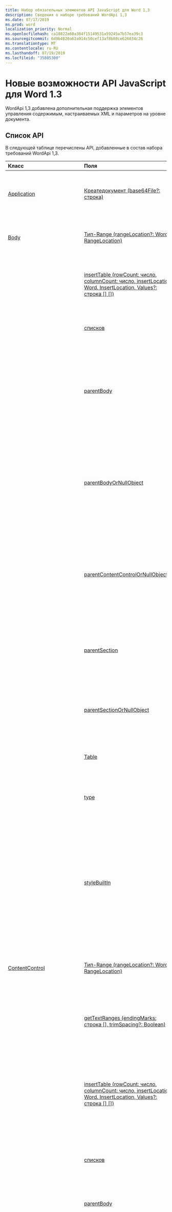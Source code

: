 ```yaml
---
title: Набор обязательных элементов API JavaScript для Word 1,3
description: Сведения о наборе требований WordApi 1,3
ms.date: 07/17/2019
ms.prod: word
localization_priority: Normal
ms.openlocfilehash: ca18822a60a384f15149531a59245a7b57ea39c3
ms.sourcegitcommit: 6d9b4820a62a914c50cef13af8b80ce626034c26
ms.translationtype: MT
ms.contentlocale: ru-RU
ms.lasthandoff: 07/19/2019
ms.locfileid: "35805300"
---
```

# <a name="whats-new-in-word-javascript-api-13"></a>Новые возможности API JavaScript для Word 1.3

WordApi 1,3 добавлена дополнительная поддержка элементов управления содержимым, настраиваемых XML и параметров на уровне документа.

## <a name="api-list"></a>Список API

В следующей таблице перечислены API, добавленные в состав набора требований WordApi 1,3.

| Класс | Поля | Описание |
|:---|:---|:---|
|[Application](/javascript/api/word/word.application)|[Креатедокумент (base64File?: строка)](/javascript/api/word/word.application#createdocument-base64file-)|Создает новый документ, используя необязательный docx файл с кодировкой base64.|
|[Body](/javascript/api/word/word.body)|[Тип-Range (rangeLocation?: Word. RangeLocation)](/javascript/api/word/word.body#getrange-rangelocation-)|Возвращает весь основной текст (либо его начальную или конечную точку) в виде диапазона.|
||[insertTable (rowCount: число, columnCount: число, insertLocation: Word. InsertLocation, Values?: строка [] [])](/javascript/api/word/word.body#inserttable-rowcount--columncount--insertlocation--values-)|Вставляет таблицу с указанным количеством строк и столбцов. Возможные значения insertLocation: Start и End.|
||[списков](/javascript/api/word/word.body#lists)|Возвращает коллекцию объектов списков в основном тексте. Только для чтения.|
||[parentBody](/javascript/api/word/word.body#parentbody)|Возвращает родительский текст основного текста. Например, родительским текстом ячейки таблицы может быть заголовок. Выдает ошибку, если родительского текста не существует. Только для чтения.|
||[parentBodyOrNullObject](/javascript/api/word/word.body#parentbodyornullobject)|Возвращает родительский текст основного текста. Например, родительским текстом ячейки таблицы может быть заголовок. Возвращает пустой объект, если родительского текста не существует. Только для чтения.|
||[parentContentControlOrNullObject](/javascript/api/word/word.body#parentcontentcontrolornullobject)|Получает элемент управления содержимым, содержащий документ или раздел. Возвращает нулевой объект, если родительский элемент управления содержимым отсутствует. Только для чтения.|
||[parentSection](/javascript/api/word/word.body#parentsection)|Возвращает родительский раздел основного текста. Создает исключение, если родительский раздел отсутствует. Только для чтения.|
||[parentSectionOrNullObject](/javascript/api/word/word.body#parentsectionornullobject)|Возвращает родительский раздел основного текста. Возвращает нулевой объект, если родительский раздел отсутствует. Только для чтения.|
||[Table](/javascript/api/word/word.body#tables)|Возвращает коллекцию объектов таблиц в основном тексте. Только для чтения.|
||[type](/javascript/api/word/word.body#type)|Возвращает тип основного текста. Поддерживаемые типы: MainDoc, Section, Header, Footer и TableCell. Только для чтения.|
||[styleBuiltIn](/javascript/api/word/word.body#stylebuiltin)|Возвращает или задает имя встроенного стиля основного текста. Используйте это свойство для встроенных стилей, поддерживающих несколько языковых стандартов. Чтобы использовать пользовательские стили или локализованные имена стилей, применяйте свойство style.|
|[ContentControl](/javascript/api/word/word.contentcontrol)|[Тип-Range (rangeLocation?: Word. RangeLocation)](/javascript/api/word/word.contentcontrol#getrange-rangelocation-)|Возвращает весь элемент управления содержимым (либо его начальную или конечную точку) в виде диапазона.|
||[getTextRanges (endingMarks: строка [], trimSpacing?: Boolean)](/javascript/api/word/word.contentcontrol#gettextranges-endingmarks--trimspacing-)|Получает диапазоны текста в элементе управления содержимым с помощью знаков препинания и/или других конечных меток.|
||[insertTable (rowCount: число, columnCount: число, insertLocation: Word. InsertLocation, Values?: строка [] [])](/javascript/api/word/word.contentcontrol#inserttable-rowcount--columncount--insertlocation--values-)|Вставляет таблицу с указанным количеством строк и столбцов в элемент управления содержимым или рядом с ним. Значение insertLocation может быть "Start", "End", "Before" или "After".|
||[списков](/javascript/api/word/word.contentcontrol#lists)|Возвращает коллекцию объектов списков в элементе управления содержимым. Только для чтения.|
||[parentBody](/javascript/api/word/word.contentcontrol#parentbody)|Возвращает родительский текст элемента управления содержимым. Только для чтения.|
||[parentContentControlOrNullObject](/javascript/api/word/word.contentcontrol#parentcontentcontrolornullobject)|Получает элемент управления содержимым, содержащий элемент управления содержимым. Возвращает нулевой объект, если родительский элемент управления содержимым отсутствует. Только для чтения.|
||[parentTable](/javascript/api/word/word.contentcontrol#parenttable)|Возвращает таблицу, содержащую элемент управления содержимым. Вызывается, если он не включен в таблицу. Только для чтения.|
||[parentTableCell](/javascript/api/word/word.contentcontrol#parenttablecell)|Возвращает ячейку таблицы, содержащую элемент управления содержимым. Создает исключение, если оно не находится в ячейке таблицы. Только для чтения.|
||[Паренттаблецеллорнуллобжект](/javascript/api/word/word.contentcontrol#parenttablecellornullobject)|Возвращает ячейку таблицы, содержащую элемент управления содержимым. Если он находится не в ячейке таблицы, возвращается пустой объект. Только для чтения.|
||[Паренттаблеорнуллобжект](/javascript/api/word/word.contentcontrol#parenttableornullobject)|Возвращает таблицу, содержащую элемент управления содержимым. Если он находится не в таблице, возвращается пустой объект. Только для чтения.|
||[Подтип](/javascript/api/word/word.contentcontrol#subtype)|Возвращает подтип элемента управления содержимым. Поддерживаемые подтипы: RichTextInline, RichTextParagraphs, RichTextTableCell, RichTextTableRow и RichTextTable для элементов управления форматированным текстом. Только для чтения.|
||[Table](/javascript/api/word/word.contentcontrol#tables)|Возвращает коллекцию объектов таблиц в элементе управления содержимым. Только для чтения.|
||[Split (разделители: String [], многопараграфный?: Boolean, trimDelimiters?: Boolean, trimSpacing?: Boolean)](/javascript/api/word/word.contentcontrol#split-delimiters--multiparagraphs--trimdelimiters--trimspacing-)|Разделяет элемент управления содержимым на дочерние диапазоны с помощью разделителей.|
||[styleBuiltIn](/javascript/api/word/word.contentcontrol#stylebuiltin)|Возвращает или задает имя встроенного стиля для элемента управления содержимым. Используйте это свойство для встроенных стилей, поддерживающих несколько языковых стандартов. Чтобы использовать пользовательские стили или локализованные имена стилей, применяйте свойство style.|
|[ContentControlCollection](/javascript/api/word/word.contentcontrolcollection)|[getByIdOrNullObject (ID: число)](/javascript/api/word/word.contentcontrolcollection#getbyidornullobject-id-)|Возвращает элемент управления содержимым по его идентификатору. Возвращает нулевой объект, если в этой коллекции нет элемента управления контентом с идентификатором.|
||[Жетбитипес (Types: Word. ContentControlType [])](/javascript/api/word/word.contentcontrolcollection#getbytypes-types-)|Возвращает элементы управления контентом с указанными типами и/или подтипами.|
||[getFirst()](/javascript/api/word/word.contentcontrolcollection#getfirst--)|Возвращает первый элемент управления содержимым в коллекции. Вызывается, если коллекция пуста.|
||[Жетфирсторнуллобжект ()](/javascript/api/word/word.contentcontrolcollection#getfirstornullobject--)|Возвращает первый элемент управления содержимым в коллекции. Возвращает нулевой объект, если коллекция пуста.|
|[CustomProperty](/javascript/api/word/word.customproperty)|[delete()](/javascript/api/word/word.customproperty#delete--)|Удаляет настраиваемое свойство.|
||[key](/javascript/api/word/word.customproperty#key)|Возвращает ключ настраиваемого свойства. Только для чтения.|
||[type](/javascript/api/word/word.customproperty#type)|Получает тип значения настраиваемого свойства. Возможные значения: String, Number, Date, Boolean. Только для чтения.|
||[value](/javascript/api/word/word.customproperty#value)|Получает или задает значение настраиваемого свойства. Обратите внимание, что несмотря на то, что Word в Интернете и в формате docx допускает, чтобы эти свойства были произвольно длинными, настольная версия Word усекает строковые значения до 255 16-разрядных символов (возможно, создавая недопустимый символ Юникода, нарушая суррогатную пара).|
|[Кустомпропертиколлектион](/javascript/api/word/word.custompropertycollection)|[Add (Key: строка, Value: Any)](/javascript/api/word/word.custompropertycollection#add-key--value-)|Создает или задает настраиваемое свойство.|
||[deleteAll ()](/javascript/api/word/word.custompropertycollection#deleteall--)|Удаляет все настраиваемые свойства в коллекции.|
||[getCount()](/javascript/api/word/word.custompropertycollection#getcount--)|Получает количество настраиваемых свойств.|
||[getItem(key: string)](/javascript/api/word/word.custompropertycollection#getitem-key-)|Возвращает объект настраиваемого свойства по ключу, указываемому без учета регистра. Вызывается, если настраиваемое свойство не существует.|
||[getItemOrNullObject(key: string)](/javascript/api/word/word.custompropertycollection#getitemornullobject-key-)|Возвращает объект настраиваемого свойства по ключу, указываемому без учета регистра. Возвращает нулевой объект, если настраиваемое свойство не существует.|
||[items](/javascript/api/word/word.custompropertycollection#items)|Получает загруженные дочерние элементы в этой коллекции.|
|[Document](/javascript/api/word/word.document)|[properties](/javascript/api/word/word.document#properties)|Получает свойства документа. Только для чтения.|
|[DocumentCreated](/javascript/api/word/word.documentcreated)|[Open ()](/javascript/api/word/word.documentcreated#open--)|Открывает документ.|
||[body](/javascript/api/word/word.documentcreated#body)|Возвращает объект Body документа. Текст — это текст, который исключает заголовки, нижние колонтитулы, сноски, текстовые поля и т. д. Только для чтения.|
||[contentControls](/javascript/api/word/word.documentcreated#contentcontrols)|Возвращает коллекцию объектов элементов управления содержимым в документе. Сюда входят элементы управления содержимым в тексте документа, верхних и нижних колонтитулов, текстовых полях и т. д. Только для чтения.|
||[properties](/javascript/api/word/word.documentcreated#properties)|Получает свойства документа. Только для чтения.|
||[сохраняем](/javascript/api/word/word.documentcreated#saved)|Указывает, сохранены ли изменения, внесенные в документ. Значение true указывает на то, что с момента последнего сохранения в документ не вносились изменения. Только для чтения.|
||[sections](/javascript/api/word/word.documentcreated#sections)|Получает коллекцию объектов Section в документе. Только для чтения.|
||[save()](/javascript/api/word/word.documentcreated#save--)|Сохраняет документ. При этом используется соглашение об именовании файлов Word по умолчанию, если документ ранее не сохранялся.|
|[DocumentProperties](/javascript/api/word/word.documentproperties)|[Редактирование](/javascript/api/word/word.documentproperties#author)|Возвращает или задает автора документа.|
||[категории](/javascript/api/word/word.documentproperties#category)|Возвращает или задает категорию документа.|
||[comments](/javascript/api/word/word.documentproperties#comments)|Возвращает или задает примечания к документу.|
||[company](/javascript/api/word/word.documentproperties#company)|Возвращает или задает компанию документа.|
||[format](/javascript/api/word/word.documentproperties#format)|Возвращает или задает формат документа.|
||[keyword](/javascript/api/word/word.documentproperties#keywords)|Возвращает или задает ключевые слова документа.|
||[manager](/javascript/api/word/word.documentproperties#manager)|Возвращает или задает менеджера документа.|
||[applicationName](/javascript/api/word/word.documentproperties#applicationname)|Возвращает имя приложения для документа. Только для чтения.|
||[creationDate](/javascript/api/word/word.documentproperties#creationdate)|Возвращает дату создания документа. Только для чтения.|
||[customProperties](/javascript/api/word/word.documentproperties#customproperties)|Возвращает коллекцию настраиваемых свойств документа. Только для чтения.|
||[lastAuthor](/javascript/api/word/word.documentproperties#lastauthor)|Получает последнего автора документа. Только для чтения.|
||[lastPrintDate](/javascript/api/word/word.documentproperties#lastprintdate)|Возвращает дату последней печати документа. Только для чтения.|
||[lastSaveTime](/javascript/api/word/word.documentproperties#lastsavetime)|Возвращает время последнего сохранения документа. Только для чтения.|
||[revisionNumber](/javascript/api/word/word.documentproperties#revisionnumber)|Возвращает номер редакции документа. Только для чтения.|
||[защиты](/javascript/api/word/word.documentproperties#security)|Возвращает сведения о безопасности документа. Только для чтения.|
||[template](/javascript/api/word/word.documentproperties#template)|Возвращает шаблон документа. Только для чтения.|
||[subject](/javascript/api/word/word.documentproperties#subject)|Возвращает или задает тему документа.|
||[заголовок](/javascript/api/word/word.documentproperties#title)|Возвращает или задает название документа.|
|[InlinePicture](/javascript/api/word/word.inlinepicture)|[GetNext ()](/javascript/api/word/word.inlinepicture#getnext--)|Возвращает следующий встроенный рисунок. Вызывается, если данное встроенное изображение является последним.|
||[getNextOrNullObject ()](/javascript/api/word/word.inlinepicture#getnextornullobject--)|Возвращает следующий встроенный рисунок. Возвращает пустой объект, если данное встроенное изображение является последним.|
||[Тип-Range (rangeLocation?: Word. RangeLocation)](/javascript/api/word/word.inlinepicture#getrange-rangelocation-)|Возвращает рисунок (либо его начальную или конечную точку) в виде диапазона.|
||[parentContentControlOrNullObject](/javascript/api/word/word.inlinepicture#parentcontentcontrolornullobject)|Возвращает элемент управления содержимым, который содержит встроенный рисунок. Возвращает нулевой объект, если родительский элемент управления содержимым отсутствует. Только для чтения.|
||[parentTable](/javascript/api/word/word.inlinepicture#parenttable)|Возвращает таблицу, содержащую встроенный рисунок. Вызывается, если он не включен в таблицу. Только для чтения.|
||[parentTableCell](/javascript/api/word/word.inlinepicture#parenttablecell)|Возвращает ячейку таблицы, содержащую встроенный рисунок. Создает исключение, если оно не находится в ячейке таблицы. Только для чтения.|
||[Паренттаблецеллорнуллобжект](/javascript/api/word/word.inlinepicture#parenttablecellornullobject)|Возвращает ячейку таблицы, содержащую встроенный рисунок. Если он находится не в ячейке таблицы, возвращается пустой объект. Только для чтения.|
||[Паренттаблеорнуллобжект](/javascript/api/word/word.inlinepicture#parenttableornullobject)|Возвращает таблицу, содержащую встроенный рисунок. Если он находится не в таблице, возвращается пустой объект. Только для чтения.|
|[InlinePictureCollection](/javascript/api/word/word.inlinepicturecollection)|[getFirst()](/javascript/api/word/word.inlinepicturecollection#getfirst--)|Возвращает первый встроенный рисунок в коллекции. Вызывается, если коллекция пуста.|
||[Жетфирсторнуллобжект ()](/javascript/api/word/word.inlinepicturecollection#getfirstornullobject--)|Возвращает первый встроенный рисунок в коллекции. Возвращает нулевой объект, если коллекция пуста.|
|[List](/javascript/api/word/word.list)|[getLevelParagraphs (Level: число)](/javascript/api/word/word.list#getlevelparagraphs-level-)|Возвращает абзацы, обнаруженные на указанном уровне списка.|
||[getLevelString (Level: число)](/javascript/api/word/word.list#getlevelstring-level-)|Возвращает маркер, номер или рисунок на указанном уровне в виде строки.|
||[insertParagraph (paragraphText: строка, insertLocation: Word. InsertLocation)](/javascript/api/word/word.list#insertparagraph-paragraphtext--insertlocation-)|Вставляет абзац в указанном расположении. Значение insertLocation может быть "Start", "End", "Before" или "After".|
||[id](/javascript/api/word/word.list#id)|Получает идентификатор списка.|
||[levelExistences](/javascript/api/word/word.list#levelexistences)|Проверяет наличие каждого из 9 уровней в списке. Значение true указывает, что уровень существует, то есть на этом уровне имеется по крайней мере один элемент списка. Только для чтения.|
||[levelTypes](/javascript/api/word/word.list#leveltypes)|Возвращает типы всех 9 уровней списка. Каждый тип может иметь вид "маркированный", "номер" или "Рисунок". Только для чтения.|
||[paragraphs](/javascript/api/word/word.list#paragraphs)|Возвращает абзацы в списке. Только для чтения.|
||[setLevelAlignment (Level: число, выравнивание: Word. alignment)](/javascript/api/word/word.list#setlevelalignment-level--alignment-)|Задает выравнивание маркера, номера или рисунка на указанном уровне списка.|
||[setLevelBullet (Level: число, listBullet: Word. ListBullet, charCode?: число, fontName?: строка)](/javascript/api/word/word.list#setlevelbullet-level--listbullet--charcode--fontname-)|Задает формат маркеров на указанном уровне списка. Если задан формат Custom, то параметр charCode является обязательным.|
||[setLevelIndents (Level: число, textIndent: число, Буллетнумберпиктуреиндент: число)](/javascript/api/word/word.list#setlevelindents-level--textindent--bulletnumberpictureindent-)|Задает два отступа на указанном уровне списка.|
||[setLevelNumbering (Level: число, listNumbering: Word. ListNumbering, formatString?: массив<строковый \| номер>)](/javascript/api/word/word.list#setlevelnumbering-level--listnumbering--formatstring-)|Задает формат нумерации на указанном уровне списка.|
||[setLevelStartingNumber (Level: число, startingNumber: число)](/javascript/api/word/word.list#setlevelstartingnumber-level--startingnumber-)|Задает начальный номер на указанном уровне списка. Значение по умолчанию: 1.|
|[ListCollection](/javascript/api/word/word.listcollection)|[getById(id: number)](/javascript/api/word/word.listcollection#getbyid-id-)|Возвращает список по идентификатору. Создает исключение, если список с идентификатором отсутствует в этой коллекции.|
||[getByIdOrNullObject (ID: число)](/javascript/api/word/word.listcollection#getbyidornullobject-id-)|Возвращает список по идентификатору. Возвращает нулевой объект, если список с идентификатором отсутствует в этой коллекции.|
||[getFirst()](/javascript/api/word/word.listcollection#getfirst--)|Возвращает первый список в коллекции. Вызывается, если коллекция пуста.|
||[Жетфирсторнуллобжект ()](/javascript/api/word/word.listcollection#getfirstornullobject--)|Возвращает первый список в коллекции. Возвращает нулевой объект, если коллекция пуста.|
||[getItem(index: number)](/javascript/api/word/word.listcollection#getitem-index-)|Возвращает объект списка по индексу в коллекции.|
||[items](/javascript/api/word/word.listcollection#items)|Получает загруженные дочерние элементы в этой коллекции.|
|[ListItem](/javascript/api/word/word.listitem)|[тип-предок (parentOnly?: Boolean)](/javascript/api/word/word.listitem#getancestor-parentonly-)|Возвращает родительский элемент или ближайшего предка (если родительского элемента нет) для данного элемента списка. Вызывается, если элемент списка не имеет предка.|
||[getAncestorOrNullObject (parentOnly?: Boolean)](/javascript/api/word/word.listitem#getancestorornullobject-parentonly-)|Возвращает родительский элемент или ближайшего предка (если родительского элемента нет) для данного элемента списка. Возвращает пустой объект, если элемент списка не имеет предка.|
||[дочерние элементы (directChildrenOnly?: Boolean)](/javascript/api/word/word.listitem#getdescendants-directchildrenonly-)|Возвращает всех потомков элемента списка.|
||[level](/javascript/api/word/word.listitem#level)|Возвращает или задает уровень элемента в списке.|
||[listString](/javascript/api/word/word.listitem#liststring)|Получает маркер элемента списка, число или изображение в виде строки. Только для чтения.|
||[siblingIndex](/javascript/api/word/word.listitem#siblingindex)|Возвращает порядковый номер элемента списка относительно элементов того же уровня. Только для чтения.|
|[Paragraph](/javascript/api/word/word.paragraph)|[attachToList (listId: число, Level: число)](/javascript/api/word/word.paragraph#attachtolist-listid--level-)|Позволяет присоединить абзац к существующему списку на указанном уровне. Если присоединить абзац к списку не удается или он уже является элементом списка, метод не выполняется.|
||[Детачфромлист ()](/javascript/api/word/word.paragraph#detachfromlist--)|Перемещает абзац за пределы списка (если он является элементом списка).|
||[GetNext ()](/javascript/api/word/word.paragraph#getnext--)|Возвращает следующий абзац. Вызывается, если абзац является последним.|
||[getNextOrNullObject ()](/javascript/api/word/word.paragraph#getnextornullobject--)|Возвращает следующий абзац. Возвращает нулевой объект, если абзац является последним.|
||[Previous ()](/javascript/api/word/word.paragraph#getprevious--)|Возвращает предыдущий абзац. Вызывается, если абзац первым.|
||[getPreviousOrNullObject ()](/javascript/api/word/word.paragraph#getpreviousornullobject--)|Возвращает предыдущий абзац. Возвращает нулевой объект, если абзац является первым.|
||[Тип-Range (rangeLocation?: Word. RangeLocation)](/javascript/api/word/word.paragraph#getrange-rangelocation-)|Возвращает весь абзац (либо его начальную или конечную точку) в виде диапазона.|
||[getTextRanges (endingMarks: строка [], trimSpacing?: Boolean)](/javascript/api/word/word.paragraph#gettextranges-endingmarks--trimspacing-)|Получает текстовые диапазоны в абзаце с помощью знаков препинания и/или других конечных меток.|
||[insertTable (rowCount: число, columnCount: число, insertLocation: Word. InsertLocation, Values?: строка [] [])](/javascript/api/word/word.paragraph#inserttable-rowcount--columncount--insertlocation--values-)|Вставляет таблицу с указанным количеством строк и столбцов. Возможные значения insertLocation: Before и After.|
||[isLastParagraph](/javascript/api/word/word.paragraph#islastparagraph)|Указывает, что абзац является последним в родительском тексте. Только для чтения.|
||[isListItem](/javascript/api/word/word.paragraph#islistitem)|Проверяет, является ли абзац элементом списка. Только для чтения.|
||[list](/javascript/api/word/word.paragraph#list)|Возвращает объект List, к которому относится абзац. Вызывает исключение, если абзац не находится в списке. Только для чтения.|
||[listItem](/javascript/api/word/word.paragraph#listitem)|Возвращает объект ListItem для абзаца. Вызывается, если абзац не является частью списка. Только для чтения.|
||[Листитеморнуллобжект](/javascript/api/word/word.paragraph#listitemornullobject)|Возвращает объект ListItem для абзаца. Если абзац не является частью списка, возвращается пустой объект. Только для чтения.|
||[Листорнуллобжект](/javascript/api/word/word.paragraph#listornullobject)|Возвращает объект List, к которому относится абзац. Если абзац не находится в списке, возвращается пустой объект. Только для чтения.|
||[parentBody](/javascript/api/word/word.paragraph#parentbody)|Возвращает родительский текст абзаца. Только для чтения.|
||[parentContentControlOrNullObject](/javascript/api/word/word.paragraph#parentcontentcontrolornullobject)|Возвращает элемент управления содержимым, содержащий абзац. Возвращает нулевой объект, если родительский элемент управления содержимым отсутствует. Только для чтения.|
||[parentTable](/javascript/api/word/word.paragraph#parenttable)|Возвращает таблицу, содержащую абзац. Вызывается, если он не включен в таблицу. Только для чтения.|
||[parentTableCell](/javascript/api/word/word.paragraph#parenttablecell)|Возвращает ячейку таблицы, содержащую абзац. Создает исключение, если оно не находится в ячейке таблицы. Только для чтения.|
||[Паренттаблецеллорнуллобжект](/javascript/api/word/word.paragraph#parenttablecellornullobject)|Возвращает ячейку таблицы, содержащую абзац. Если он находится не в ячейке таблицы, возвращается пустой объект. Только для чтения.|
||[Паренттаблеорнуллобжект](/javascript/api/word/word.paragraph#parenttableornullobject)|Возвращает таблицу, содержащую абзац. Если он находится не в таблице, возвращается пустой объект. Только для чтения.|
||[tableNestingLevel](/javascript/api/word/word.paragraph#tablenestinglevel)|Возвращает уровень таблицы, содержащей абзац. Если абзац не находится в таблице, возвращается значение 0. Только для чтения.|
||[Split (разделители: String [], trimDelimiters?: Boolean, trimSpacing?: Boolean)](/javascript/api/word/word.paragraph#split-delimiters--trimdelimiters--trimspacing-)|Разделяет абзац на дочерние диапазоны с помощью разделителей.|
||[Стартневлист ()](/javascript/api/word/word.paragraph#startnewlist--)|Создает список, начинающийся с данного абзаца. Если абзац уже является элементом списка, метод не выполняется.|
||[styleBuiltIn](/javascript/api/word/word.paragraph#stylebuiltin)|Возвращает или задает имя встроенного стиля абзаца. Используйте это свойство для встроенных стилей, поддерживающих несколько языковых стандартов. Чтобы использовать пользовательские стили или локализованные имена стилей, применяйте свойство style.|
|[ParagraphCollection](/javascript/api/word/word.paragraphcollection)|[getFirst()](/javascript/api/word/word.paragraphcollection#getfirst--)|Возвращает первый абзац в коллекции. Вызывается, если коллекция пуста.|
||[Жетфирсторнуллобжект ()](/javascript/api/word/word.paragraphcollection#getfirstornullobject--)|Возвращает первый абзац в коллекции. Возвращает нулевой объект, если коллекция пуста.|
||[-Last ()](/javascript/api/word/word.paragraphcollection#getlast--)|Возвращает последний абзац в коллекции. Вызывается, если коллекция пуста.|
||[Жетласторнуллобжект ()](/javascript/api/word/word.paragraphcollection#getlastornullobject--)|Возвращает последний абзац в коллекции. Возвращает нулевой объект, если коллекция пуста.|
|[Range](/javascript/api/word/word.range)|[compareLocationWith (Range: Word. Range)](/javascript/api/word/word.range#comparelocationwith-range-)|Сравнивает расположение данного диапазона с расположением другого диапазона.|
||[Експандто (Range: Word. Range)](/javascript/api/word/word.range#expandto-range-)|Возвращает новый диапазон, который простирается в том или ином направлении от данного диапазона и перекрывает другой диапазон. Данный диапазон не меняется. Вызывается, если два диапазона не имеют объединения.|
||[Експандтурнуллобжект (Range: Word. Range)](/javascript/api/word/word.range#expandtoornullobject-range-)|Возвращает новый диапазон, который простирается в том или ином направлении от данного диапазона и перекрывает другой диапазон. Данный диапазон не меняется. Возвращает нулевой объект, если два диапазона не имеют объединения.|
||[Жесиперлинкранжес ()](/javascript/api/word/word.range#gethyperlinkranges--)|Возвращает дочерние диапазоны гиперссылок в данном диапазоне.|
||[getNextTextRange (endingMarks: строка [], trimSpacing?: Boolean)](/javascript/api/word/word.range#getnexttextrange-endingmarks--trimspacing-)|Получает следующий диапазон текста с использованием знаков препинания и/или других конечных меток. Вызывается, если этот диапазон текста является последним.|
||[getNextTextRangeOrNullObject (endingMarks: строка [], trimSpacing?: Boolean)](/javascript/api/word/word.range#getnexttextrangeornullobject-endingmarks--trimspacing-)|Получает следующий диапазон текста с использованием знаков препинания и/или других конечных меток. Возвращает нулевой объект, если этот диапазон текста является последним.|
||[Тип-Range (rangeLocation?: Word. RangeLocation)](/javascript/api/word/word.range#getrange-rangelocation-)|Клонирует диапазон либо получает его начальную или конечную точку в виде нового диапазона.|
||[getTextRanges (endingMarks: строка [], trimSpacing?: Boolean)](/javascript/api/word/word.range#gettextranges-endingmarks--trimspacing-)|Возвращает дочерние диапазоны текста в диапазоне с помощью знаков препинания и/или других конечных меток.|
||[hyperlink](/javascript/api/word/word.range#hyperlink)|Возвращает первую гиперссылку в диапазоне или задает для него гиперссылку. При добавлении в диапазон новой гиперссылки из него удаляются все имеющиеся гиперссылки. Используйте ' # ', чтобы отделить адрес от части необязательного расположения.|
||[insertTable (rowCount: число, columnCount: число, insertLocation: Word. InsertLocation, Values?: строка [] [])](/javascript/api/word/word.range#inserttable-rowcount--columncount--insertlocation--values-)|Вставляет таблицу с указанным количеством строк и столбцов. Возможные значения insertLocation: Before и After.|
||[Интерсектвис (Range: Word. Range)](/javascript/api/word/word.range#intersectwith-range-)|Возвращает новый диапазон, представляющий собой пересечение данного диапазона с другим. Данный диапазон не меняется. Вызывается, если два диапазона не перекрываются или не являются смежными.|
||[Интерсектвисорнуллобжект (Range: Word. Range)](/javascript/api/word/word.range#intersectwithornullobject-range-)|Возвращает новый диапазон, представляющий собой пересечение данного диапазона с другим. Данный диапазон не меняется. Возвращает нулевой объект, если два диапазона не перекрываются или не являются смежными.|
||[isEmpty](/javascript/api/word/word.range#isempty)|Проверяет, является ли длина диапазона нулевой. Только для чтения.|
||[списков](/javascript/api/word/word.range#lists)|Возвращает коллекцию объектов списков в диапазоне. Только для чтения.|
||[parentBody](/javascript/api/word/word.range#parentbody)|Возвращает родительский текст диапазона. Только для чтения.|
||[parentContentControlOrNullObject](/javascript/api/word/word.range#parentcontentcontrolornullobject)|Возвращает элемент управления содержимым, содержащий диапазон. Возвращает нулевой объект, если родительский элемент управления содержимым отсутствует. Только для чтения.|
||[parentTable](/javascript/api/word/word.range#parenttable)|Возвращает таблицу, содержащую диапазон. Вызывается, если он не включен в таблицу. Только для чтения.|
||[parentTableCell](/javascript/api/word/word.range#parenttablecell)|Возвращает ячейку таблицы, содержащую диапазон. Создает исключение, если оно не находится в ячейке таблицы. Только для чтения.|
||[Паренттаблецеллорнуллобжект](/javascript/api/word/word.range#parenttablecellornullobject)|Возвращает ячейку таблицы, содержащую диапазон. Если он находится не в ячейке таблицы, возвращается пустой объект. Только для чтения.|
||[Паренттаблеорнуллобжект](/javascript/api/word/word.range#parenttableornullobject)|Возвращает таблицу, содержащую диапазон. Если она находится не в таблице, возвращается пустой объект. Только для чтения.|
||[Table](/javascript/api/word/word.range#tables)|Возвращает коллекцию объектов таблиц в диапазоне. Только для чтения.|
||[Split (разделители: String [], многопараграфный?: Boolean, trimDelimiters?: Boolean, trimSpacing?: Boolean)](/javascript/api/word/word.range#split-delimiters--multiparagraphs--trimdelimiters--trimspacing-)|Разделяет диапазон на дочерние диапазоны с помощью разделителей.|
||[styleBuiltIn](/javascript/api/word/word.range#stylebuiltin)|Возвращает или задает имя встроенного стиля диапазона. Используйте это свойство для встроенных стилей, поддерживающих несколько языковых стандартов. Чтобы использовать пользовательские стили или локализованные имена стилей, применяйте свойство style.|
|[RangeCollection](/javascript/api/word/word.rangecollection)|[getFirst()](/javascript/api/word/word.rangecollection#getfirst--)|Возвращает первый диапазон в коллекции. Вызывается, если коллекция пуста.|
||[Жетфирсторнуллобжект ()](/javascript/api/word/word.rangecollection#getfirstornullobject--)|Возвращает первый диапазон в коллекции. Возвращает нулевой объект, если коллекция пуста.|
|[Section](/javascript/api/word/word.section)|[GetNext ()](/javascript/api/word/word.section#getnext--)|Возвращает следующий раздел. Вызывается, если этот раздел является последним.|
||[getNextOrNullObject ()](/javascript/api/word/word.section#getnextornullobject--)|Возвращает следующий раздел. Возвращает нулевой объект, если этот раздел является последним.|
|[SectionCollection](/javascript/api/word/word.sectioncollection)|[getFirst()](/javascript/api/word/word.sectioncollection#getfirst--)|Возвращает первый раздел в коллекции. Вызывается, если коллекция пуста.|
||[Жетфирсторнуллобжект ()](/javascript/api/word/word.sectioncollection#getfirstornullobject--)|Возвращает первый раздел в коллекции. Возвращает нулевой объект, если коллекция пуста.|
|[Table](/javascript/api/word/word.table)|[addColumns (insertLocation: Word. InsertLocation, columnCount: число, Values?: строка [] [])](/javascript/api/word/word.table#addcolumns-insertlocation--columncount--values-)|Добавляет столбцы в начале или в конце таблицы, используя первый или последний из имеющихся столбцов в качестве шаблона. Применим к однородным таблицам. Строковые значения (если они указаны) добавляются в новые строки.|
||[addRows (insertLocation: Word. InsertLocation, rowCount: число, Values?: строка [] [])](/javascript/api/word/word.table#addrows-insertlocation--rowcount--values-)|Добавляет строки в начале или в конце таблицы, используя первую или последнюю из имеющихся строк в качестве шаблона. Строковые значения (если они указаны) добавляются в новые строки.|
||[ориентации](/javascript/api/word/word.table#alignment)|Возвращает или задает выравнивание таблицы по столбцу страницы. Значение может быть "Left", "Centerd" или "Right".|
||[Аутофитвиндов ()](/javascript/api/word/word.table#autofitwindow--)|Автоматически подбирает ширину столбцов таблицы в соответствии с шириной окна.|
||[clear()](/javascript/api/word/word.table#clear--)|Очищает содержимое таблицы.|
||[delete()](/javascript/api/word/word.table#delete--)|Удаляет всю таблицу.|
||[deleteColumns (columnIndex: число, columnCount?: число)](/javascript/api/word/word.table#deletecolumns-columnindex--columncount-)|Удаляет определенные столбцы. Применим к однородным таблицам.|
||[deleteRows (rowIndex: число, rowCount?: число)](/javascript/api/word/word.table#deleterows-rowindex--rowcount-)|Удаляет определенные строки.|
||[Дистрибутеколумнс ()](/javascript/api/word/word.table#distributecolumns--)|Равномерно распределяет ширину столбцов. Применим к однородным таблицам.|
||[Граница (borderLocation: Word. BorderLocation)](/javascript/api/word/word.table#getborder-borderlocation-)|Возвращает стиль указанной границы.|
||[getCell(rowIndex: number, cellIndex: number)](/javascript/api/word/word.table#getcell-rowindex--cellindex-)|Возвращает ячейку таблицы в указанной строке и указанном столбце. Вызывается, если указанная ячейка таблицы не существует.|
||[getCellOrNullObject (rowIndex: число, cellIndex: число)](/javascript/api/word/word.table#getcellornullobject-rowindex--cellindex-)|Возвращает ячейку таблицы в указанной строке и указанном столбце. Возвращает нулевой объект, если указанная ячейка таблицы не существует.|
||[Жетцеллпаддинг (cellPaddingLocation: Word. CellPaddingLocation)](/javascript/api/word/word.table#getcellpadding-cellpaddinglocation-)|Возвращает размер поля ячейки в точках.|
||[GetNext ()](/javascript/api/word/word.table#getnext--)|Возвращает следующую таблицу. Вызывается, если эта таблица является последней.|
||[getNextOrNullObject ()](/javascript/api/word/word.table#getnextornullobject--)|Возвращает следующую таблицу. Возвращает нулевой объект, если эта таблица является последней.|
||[Жетпараграфафтер ()](/javascript/api/word/word.table#getparagraphafter--)|Возвращает абзац после таблицы. Вызывается, если после таблицы нет абзаца.|
||[Жетпараграфафтерорнуллобжект ()](/javascript/api/word/word.table#getparagraphafterornullobject--)|Возвращает абзац после таблицы. Возвращает нулевой объект, если после таблицы нет абзаца.|
||[Жетпараграфбефоре ()](/javascript/api/word/word.table#getparagraphbefore--)|Возвращает абзац перед таблицей. Создает исключение, если перед таблицей нет абзаца.|
||[Жетпараграфбефореорнуллобжект ()](/javascript/api/word/word.table#getparagraphbeforeornullobject--)|Возвращает абзац перед таблицей. Возвращает нулевой объект, если перед таблицей нет абзаца.|
||[Тип-Range (rangeLocation?: Word. RangeLocation)](/javascript/api/word/word.table#getrange-rangelocation-)|Возвращает диапазон, содержащий данную таблицу, либо диапазон в начале или в конце таблицы.|
||[headerRowCount](/javascript/api/word/word.table#headerrowcount)|Возвращает и задает количество строк заголовков.|
||[horizontalAlignment](/javascript/api/word/word.table#horizontalalignment)|Возвращает и задает горизонтальное выравнивание для каждой ячейки в таблице. Допустимые значения: "Left", "Centerd", "Right" и "по ширине".|
||[Игнорепункт](/javascript/api/word/word.table#ignorepunct)||
||[Игнореспаце](/javascript/api/word/word.table#ignorespace)||
||[insertContentControl()](/javascript/api/word/word.table#insertcontentcontrol--)|Вставляет в таблицу элемент управления содержимым.|
||[insertParagraph (paragraphText: строка, insertLocation: Word. InsertLocation)](/javascript/api/word/word.table#insertparagraph-paragraphtext--insertlocation-)|Вставляет абзац в указанном расположении. Возможные значения InsertLocation: Before и After.|
||[insertTable (rowCount: число, columnCount: число, insertLocation: Word. InsertLocation, Values?: строка [] [])](/javascript/api/word/word.table#inserttable-rowcount--columncount--insertlocation--values-)|Вставляет таблицу с указанным количеством строк и столбцов. Возможные значения InsertLocation: Before и After.|
||[matchCase](/javascript/api/word/word.table#matchcase)||
||[Матчпрефикс](/javascript/api/word/word.table#matchprefix)||
||[Матчсуффикс](/javascript/api/word/word.table#matchsuffix)||
||[Матчвхолеворд](/javascript/api/word/word.table#matchwholeword)||
||[Матчвилдкардс](/javascript/api/word/word.table#matchwildcards)||
||[font](/javascript/api/word/word.table#font)|Возвращает шрифт. Используйте эту связь, чтобы получать и задавать имя, размер, цвет и другие свойства шрифта. Только для чтения.|
||[isUniform](/javascript/api/word/word.table#isuniform)|Указывает, однородны ли все строки таблицы. Только для чтения.|
||[nestingLevel](/javascript/api/word/word.table#nestinglevel)|Возвращает уровень вложенности таблицы. Таблицам верхнего уровня соответствует значение 1. Только для чтения.|
||[parentBody](/javascript/api/word/word.table#parentbody)|Возвращает родительский текст таблицы. Только для чтения.|
||[parentContentControl](/javascript/api/word/word.table#parentcontentcontrol)|Возвращает элемент управления содержимым, содержащий таблицу. Вызывается, если родительский элемент управления содержимым отсутствует. Только для чтения.|
||[parentContentControlOrNullObject](/javascript/api/word/word.table#parentcontentcontrolornullobject)|Возвращает элемент управления содержимым, содержащий таблицу. Возвращает нулевой объект, если родительский элемент управления содержимым отсутствует. Только для чтения.|
||[parentTable](/javascript/api/word/word.table#parenttable)|Возвращает таблицу, которая содержит данную таблицу. Вызывается, если он не включен в таблицу. Только для чтения.|
||[parentTableCell](/javascript/api/word/word.table#parenttablecell)|Возвращает ячейку таблицы, содержащую данную таблицу. Создает исключение, если оно не находится в ячейке таблицы. Только для чтения.|
||[Паренттаблецеллорнуллобжект](/javascript/api/word/word.table#parenttablecellornullobject)|Возвращает ячейку таблицы, содержащую данную таблицу. Если она находится не в ячейке таблицы, возвращается пустой объект. Только для чтения.|
||[Паренттаблеорнуллобжект](/javascript/api/word/word.table#parenttableornullobject)|Возвращает таблицу, которая содержит данную таблицу. Если она находится не в таблице, возвращается пустой объект. Только для чтения.|
||[Стро](/javascript/api/word/word.table#rowcount)|Получает количество строк в таблице. Только для чтения.|
||[строки](/javascript/api/word/word.table#rows)|Возвращает все строки таблицы. Только для чтения.|
||[Table](/javascript/api/word/word.table#tables)|Возвращает дочерние таблицы, вложенные на один уровень ниже. Только для чтения.|
||[Search (searchText: строка, searchOptions?: Word. SearchOptions](/javascript/api/word/word.table#search-searchtext--searchoptions--ignorepunct--ignorespace--matchcase--matchprefix--matchsuffix--matchwholeword--matchwildcards-)|Выполняет поиск с указанным SearchOptions в области объекта Table. Результат поиска — это коллекция объектов диапазона.|
||[SELECT (selectionMode?: Word. SelectionMode)](/javascript/api/word/word.table#select-selectionmode-)|Выбирает таблицу либо позицию в начале или в конце таблицы, а затем переходит к ней в Word.|
||[setCellPadding (cellPaddingLocation: Word. CellPaddingLocation, cellPadding: число)](/javascript/api/word/word.table#setcellpadding-cellpaddinglocation--cellpadding-)|Задает размер поля ячейки в точках.|
||[shadingColor](/javascript/api/word/word.table#shadingcolor)|Возвращает и задает цвет заливки. Цвет задается в формате "#RRGGBB" или по имени.|
||[style](/javascript/api/word/word.table#style)|Возвращает или задает имя стиля для таблицы. Используйте это свойство для пользовательских стилей и локализованных имен стилей. Чтобы использовать встроенные стили, поддерживающие несколько языковых стандартов, применяйте свойство styleBuiltIn.|
||[styleBandedColumns](/javascript/api/word/word.table#stylebandedcolumns)|Возвращает и задает значение, указывающее, есть ли в таблице чередующиеся столбцы.|
||[styleBandedRows](/javascript/api/word/word.table#stylebandedrows)|Возвращает и задает значение, указывающее, есть ли в таблице чередующиеся строки.|
||[styleBuiltIn](/javascript/api/word/word.table#stylebuiltin)|Возвращает или задает имя встроенного стиля таблицы. Используйте это свойство для встроенных стилей, поддерживающих несколько языковых стандартов. Чтобы использовать пользовательские стили или локализованные имена стилей, применяйте свойство style.|
||[styleFirstColumn](/javascript/api/word/word.table#stylefirstcolumn)|Возвращает и задает значение, указывающее, применен ли специальный стиль к первому столбцу таблицы.|
||[styleLastColumn](/javascript/api/word/word.table#stylelastcolumn)|Возвращает и задает значение, указывающее, применен ли специальный стиль к последнему столбцу таблицы.|
||[styleTotalRow](/javascript/api/word/word.table#styletotalrow)|Возвращает и задает значение, указывающее, применен ли специальный стиль к строке итогов (последней строке) таблицы.|
||[values](/javascript/api/word/word.table#values)|Возвращает и задает текстовые значения в таблице в виде двумерного массива JavaScript.|
||[verticalAlignment](/javascript/api/word/word.table#verticalalignment)|Возвращает и задает вертикальное выравнивание для каждой ячейки в таблице. Значение может быть "Top", "Center" или "Bottom".|
||[width](/javascript/api/word/word.table#width)|Возвращает и задает ширину таблицы в точках.|
|[Таблебордер](/javascript/api/word/word.tableborder)|[color](/javascript/api/word/word.tableborder#color)|Получает или задает цвет границы таблицы.|
||[type](/javascript/api/word/word.tableborder#type)|Возвращает или задает тип границы таблицы.|
||[width](/javascript/api/word/word.tableborder#width)|Возвращает или задает ширину границы таблицы в точках. Не применимо к типам границ с фиксированной шириной.|
|[TableCell](/javascript/api/word/word.tablecell)|[columnWidth](/javascript/api/word/word.tablecell#columnwidth)|Возвращает и задает ширину столбца ячейки в точках. Применимо к однородным таблицам.|
||[Делетеколумн ()](/javascript/api/word/word.tablecell#deletecolumn--)|Удаляет столбец, содержащий данную ячейку. Применим к однородным таблицам.|
||[deleteRow ()](/javascript/api/word/word.tablecell#deleterow--)|Удаляет строку, содержащую данную ячейку.|
||[Граница (borderLocation: Word. BorderLocation)](/javascript/api/word/word.tablecell#getborder-borderlocation-)|Возвращает стиль указанной границы.|
||[Жетцеллпаддинг (cellPaddingLocation: Word. CellPaddingLocation)](/javascript/api/word/word.tablecell#getcellpadding-cellpaddinglocation-)|Возвращает размер поля ячейки в точках.|
||[GetNext ()](/javascript/api/word/word.tablecell#getnext--)|Возвращает следующую ячейку. Вызывается, если ячейка является последней.|
||[getNextOrNullObject ()](/javascript/api/word/word.tablecell#getnextornullobject--)|Возвращает следующую ячейку. Возвращает нулевой объект, если ячейка является последней.|
||[horizontalAlignment](/javascript/api/word/word.tablecell#horizontalalignment)|Возвращает и задает горизонтальное выравнивание ячейки. Допустимые значения: "Left", "Centerd", "Right" и "по ширине".|
||[insertColumns (insertLocation: Word. InsertLocation, columnCount: число, Values?: строка [] [])](/javascript/api/word/word.tablecell#insertcolumns-insertlocation--columncount--values-)|Добавляет столбцы слева или справа от ячейки, используя столбец этой ячейки в качестве шаблона. Применим к однородным таблицам. Строковые значения (если они указаны) добавляются в новые строки.|
||[insertRows (insertLocation: Word. InsertLocation, rowCount: число, Values?: строка [] [])](/javascript/api/word/word.tablecell#insertrows-insertlocation--rowcount--values-)|Вставляет строки над ячейкой или под ней, используя строку этой ячейки в качестве шаблона. Строковые значения (если они указаны) добавляются в новые строки.|
||[body](/javascript/api/word/word.tablecell#body)|Возвращает объект тела ячейки. Только для чтения.|
||[cellIndex](/javascript/api/word/word.tablecell#cellindex)|Получает индекс ячейки в строке. Только для чтения.|
||[parentRow](/javascript/api/word/word.tablecell#parentrow)|Получает родительскую строку ячейки. Только для чтения.|
||[parentTable](/javascript/api/word/word.tablecell#parenttable)|Возвращает родительскую таблицу ячейки. Только для чтения.|
||[rowIndex](/javascript/api/word/word.tablecell#rowindex)|Получает индекс строки ячейки в таблице. Только для чтения.|
||[width](/javascript/api/word/word.tablecell#width)|Возвращает ширину ячейки в точках. Только для чтения.|
||[setCellPadding (cellPaddingLocation: Word. CellPaddingLocation, cellPadding: число)](/javascript/api/word/word.tablecell#setcellpadding-cellpaddinglocation--cellpadding-)|Задает размер поля ячейки в точках.|
||[shadingColor](/javascript/api/word/word.tablecell#shadingcolor)|Возвращает или задает цвет заливки ячейки. Цвет задается в формате "#RRGGBB" или по имени.|
||[value](/javascript/api/word/word.tablecell#value)|Возвращает и задает текст ячейки.|
||[verticalAlignment](/javascript/api/word/word.tablecell#verticalalignment)|Возвращает и задает вертикальное выравнивание ячейки. Значение может быть "Top", "Center" или "Bottom".|
|[TableCellCollection](/javascript/api/word/word.tablecellcollection)|[getFirst()](/javascript/api/word/word.tablecellcollection#getfirst--)|Возвращает первую ячейку таблицы в коллекции. Вызывается, если коллекция пуста.|
||[Жетфирсторнуллобжект ()](/javascript/api/word/word.tablecellcollection#getfirstornullobject--)|Возвращает первую ячейку таблицы в коллекции. Возвращает нулевой объект, если коллекция пуста.|
||[items](/javascript/api/word/word.tablecellcollection#items)|Получает загруженные дочерние элементы в этой коллекции.|
|[TableCollection](/javascript/api/word/word.tablecollection)|[getFirst()](/javascript/api/word/word.tablecollection#getfirst--)|Возвращает первую таблицу в коллекции. Вызывается, если коллекция пуста.|
||[Жетфирсторнуллобжект ()](/javascript/api/word/word.tablecollection#getfirstornullobject--)|Возвращает первую таблицу в коллекции. Возвращает нулевой объект, если коллекция пуста.|
||[items](/javascript/api/word/word.tablecollection#items)|Получает загруженные дочерние элементы в этой коллекции.|
|[TableRow](/javascript/api/word/word.tablerow)|[clear()](/javascript/api/word/word.tablerow#clear--)|Очищает содержимое строки.|
||[delete()](/javascript/api/word/word.tablerow#delete--)|Удаляет всю строку.|
||[Граница (borderLocation: Word. BorderLocation)](/javascript/api/word/word.tablerow#getborder-borderlocation-)|Возвращает стиль границ ячеек в строке.|
||[Жетцеллпаддинг (cellPaddingLocation: Word. CellPaddingLocation)](/javascript/api/word/word.tablerow#getcellpadding-cellpaddinglocation-)|Возвращает размер поля ячейки в точках.|
||[GetNext ()](/javascript/api/word/word.tablerow#getnext--)|Возвращает следующую строку. Вызывается, если эта строка является последней.|
||[getNextOrNullObject ()](/javascript/api/word/word.tablerow#getnextornullobject--)|Возвращает следующую строку. Возвращает нулевой объект, если эта строка является последней.|
||[horizontalAlignment](/javascript/api/word/word.tablerow#horizontalalignment)|Возвращает и задает горизонтальное выравнивание для каждой ячейки в строке. Допустимые значения: "Left", "Centerd", "Right" и "по ширине".|
||[Игнорепункт](/javascript/api/word/word.tablerow#ignorepunct)||
||[Игнореспаце](/javascript/api/word/word.tablerow#ignorespace)||
||[insertRows (insertLocation: Word. InsertLocation, rowCount: число, Values?: строка [] [])](/javascript/api/word/word.tablerow#insertrows-insertlocation--rowcount--values-)|Вставляет строки, используя данную строку в качестве шаблона. Если указаны значения, они вставляются в новые строки.|
||[matchCase](/javascript/api/word/word.tablerow#matchcase)||
||[Матчпрефикс](/javascript/api/word/word.tablerow#matchprefix)||
||[Матчсуффикс](/javascript/api/word/word.tablerow#matchsuffix)||
||[Матчвхолеворд](/javascript/api/word/word.tablerow#matchwholeword)||
||[Матчвилдкардс](/javascript/api/word/word.tablerow#matchwildcards)||
||[preferredHeight](/javascript/api/word/word.tablerow#preferredheight)|Возвращает и задает предпочитаемую высоту строки в точках.|
||[cellCount](/javascript/api/word/word.tablerow#cellcount)|Получает количество ячеек в строке. Только для чтения.|
||[диапазона](/javascript/api/word/word.tablerow#cells)|Возвращает ячейки. Только для чтения.|
||[font](/javascript/api/word/word.tablerow#font)|Возвращает шрифт. Используйте эту связь, чтобы получать и задавать имя, размер, цвет и другие свойства шрифта. Только для чтения.|
||[isHeader](/javascript/api/word/word.tablerow#isheader)|Проверяет, является ли элемент строкой заголовков. Только для чтения. Чтобы задать количество строк заголовков, используйте свойство HeaderRowCount объекта Table.|
||[parentTable](/javascript/api/word/word.tablerow#parenttable)|Возвращает родительскую таблицу. Только для чтения.|
||[rowIndex](/javascript/api/word/word.tablerow#rowindex)|Получает индекс строки в родительской таблице. Только для чтения.|
||[Search (searchText: строка, searchOptions?: Word. SearchOptions)](/javascript/api/word/word.tablerow#search-searchtext--searchoptions--ignorepunct--ignorespace--matchcase--matchprefix--matchsuffix--matchwholeword--matchwildcards-)|Выполняет поиск с указанным SearchOptions в области действия строки. Результат поиска — это коллекция объектов диапазона.|
||[SELECT (selectionMode?: Word. SelectionMode)](/javascript/api/word/word.tablerow#select-selectionmode-)|Выбирает строку и переходит к ней в Word.|
||[setCellPadding (cellPaddingLocation: Word. CellPaddingLocation, cellPadding: число)](/javascript/api/word/word.tablerow#setcellpadding-cellpaddinglocation--cellpadding-)|Задает размер поля ячейки в точках.|
||[shadingColor](/javascript/api/word/word.tablerow#shadingcolor)|Возвращает и задает цвет заливки. Цвет задается в формате "#RRGGBB" или по имени.|
||[values](/javascript/api/word/word.tablerow#values)|Возвращает и задает текстовые значения в строке в виде 2D-массива JavaScript.|
||[verticalAlignment](/javascript/api/word/word.tablerow#verticalalignment)|Возвращает и задает вертикальное выравнивание ячеек в строке. Значение может быть "Top", "Center" или "Bottom".|
|[TableRowCollection](/javascript/api/word/word.tablerowcollection)|[getFirst()](/javascript/api/word/word.tablerowcollection#getfirst--)|Возвращает первую строку в коллекции. Вызывается, если коллекция пуста.|
||[Жетфирсторнуллобжект ()](/javascript/api/word/word.tablerowcollection#getfirstornullobject--)|Возвращает первую строку в коллекции. Возвращает нулевой объект, если коллекция пуста.|
||[items](/javascript/api/word/word.tablerowcollection#items)|Получает загруженные дочерние элементы в этой коллекции.|

## <a name="see-also"></a>См. также

- [Справочная документация по API JavaScript для Word](/javascript/api/word)
- [Наборы обязательных элементов API JavaScript для Word](word-api-requirement-sets.md)

